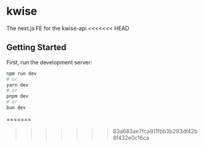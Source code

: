 # kwise
The next.js FE for the kwise-api
<<<<<<< HEAD


## Getting Started

First, run the development server:

```bash
npm run dev
# or
yarn dev
# or
pnpm dev
# or
bun dev
```


=======
>>>>>>> 83a683ae7fca911fbb3b293df42b8f432e0c16ca
